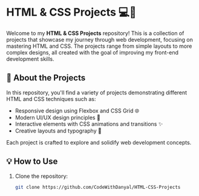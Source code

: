 # HTML & CSS Projects 💻🎨

Welcome to my **HTML & CSS Projects** repository! This is a collection of projects that showcase my journey through web development, focusing on mastering HTML and CSS. The projects range from simple layouts to more complex designs, all created with the goal of improving my front-end development skills.

## 🚀 About the Projects

In this repository, you'll find a variety of projects demonstrating different HTML and CSS techniques such as:

- Responsive design using Flexbox and CSS Grid 🌐
- Modern UI/UX design principles 🎨
- Interactive elements with CSS animations and transitions ✨
- Creative layouts and typography 📐

Each project is crafted to explore and solidify web development concepts.

## 💡 How to Use

1. Clone the repository:
   ```bash
   git clone https://github.com/CodeWithDanyal/HTML-CSS-Projects
